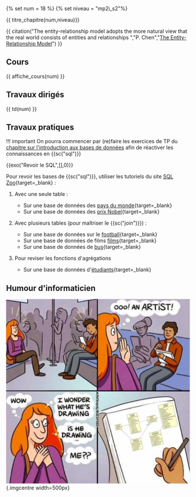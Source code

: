 {% set num = 18 %}
{% set niveau = "mp2i_s2"%}

{{ titre_chapitre(num,niveau)}}

{{ citation("The entity-relationship model adopts the more natural view that the real world consists of entities and relationships
","P. Chen","[The Entity-Relationship Model](https://dl.acm.org/doi/pdf/10.1145/320434.320440)") }}

## Cours

{{ affiche_cours(num) }}

## Travaux dirigés

{{ td(num) }}


## Travaux pratiques


!!! important
    On pourra commencer par (re)faire les exercices de TP du [chapitre sur l'introduction aux bases de données](https://fabricenativel.github.io/cpge-info/mp2i/introbd/#travaux-pratiques) afin de réactiver les connaissances en {{sc("sql")}}

{{exo("Revoir le SQL",[],0)}}

Pour revoir les bases de {{sc("sql")}}, utiliser les tutoriels du site [SQL Zoo](https://sqlzoo.net/wiki/SQL_Tutorial){target=_blank} :

1. Avec une seule table :
    * Sur une base de données des [pays du monde](https://sqlzoo.net/wiki/SELECT_from_WORLD_Tutorial){target=_blank}
    * Sur une base de données des [prix Nobel](https://sqlzoo.net/wiki/SELECT_from_Nobel_Tutorial){target=_blank}

2. Avec plusieurs tables (pour maîtriser le {{sc("join")}}) :
    * Sur une base de données sur le [football](https://sqlzoo.net/wiki/The_JOIN_operation){target=_blank}
    * Sur une base de données de films [films](https://sqlzoo.net/wiki/More_JOIN_operations){target=_blank}
    * Sur une base de données de [bus](https://sqlzoo.net/wiki/More_JOIN_operations){target=_blank}

3. Pour reviser les fonctions d'agrégations
    * Sur une base de données d'[étudiants](https://sqlzoo.net/wiki/NSS_Tutorial){target=_blank}

## Humour d'informaticien

![tree](./Images/C18/ERM.jpg){.imgcentre width=500px}
